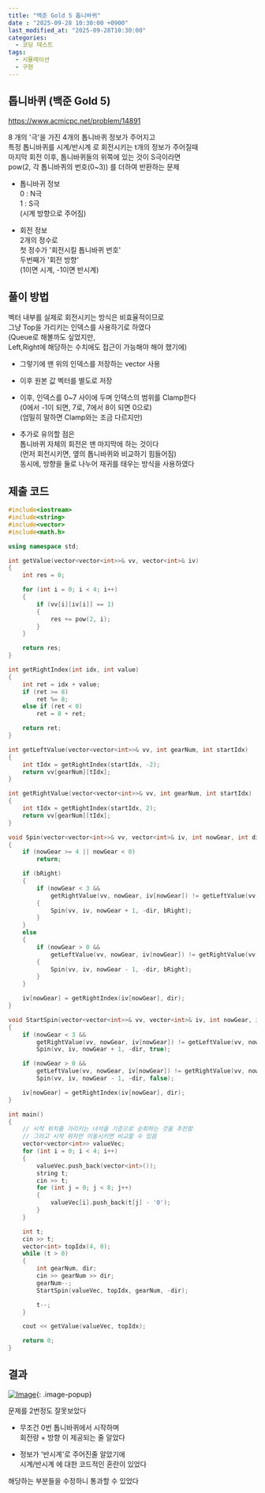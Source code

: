 ```yaml
---
title: "백준 Gold 5 톱니바퀴"
date : "2025-09-28 10:30:00 +0900"
last_modified_at: "2025-09-28T10:30:00"
categories:
  - 코딩 테스트
tags:
  - 시뮬레이션
  - 구현
---
```


## 톱니바퀴 (백준 Gold 5)
<https://www.acmicpc.net/problem/14891><br>

8 개의 '극'을 가진 4개의 톱니바퀴 정보가 주어지고<br>
특정 톱니바퀴를 시계/반시계 로 회전시키는 t개의 정보가 주어질때<br>
마지막 회전 이후, 톱니바퀴들의 위쪽에 있는 것이 S극이라면<br>
pow(2, 각 톱니바퀴의 번호(0~3)) 를 더하여 반환하는 문제<br>

- 톱니바귀 정보<br>
  0 : N극<br>
  1 : S극<br>
  (시계 방향으로 주어짐)<br>

- 회전 정보<br>
  2개의 정수로<br>
  첫 정수가 '회전시킬 톱니바퀴 번호'<br>
  두번째가 '회전 방향'<br>
  (1이면 시계, -1이면 반시계)<br>

## 풀이 방법

벡터 내부를 실제로 회전시키는 방식은 비효율적이므로<br>
그냥 Top을 가리키는 인덱스를 사용하기로 하였다<br>
(Queue로 해볼까도 싶었지만,<br>
Left,Right에 해당하는 수치에도 접근이 가능해야 해야 했기에)<br>

- 그렇기에 맨 위의 인덱스를 저장하는 vector<int> 사용<br>
- 이후 원본 값 벡터를 별도로 저장<br>

- 이후, 인덱스를 0~7 사이에 두며 인덱스의 범위를 Clamp한다<br>
  (0에서 -1이 되면, 7로, 7에서 8이 되면 0으로)<br>
  (엄밀히 말하면 Clamp와는 조금 다르지만)<br>

- 추가로 유의할 점은<br>
  톱니바퀴 자체의 회전은 맨 마지막에 하는 것이다<br>
  (먼저 회전시키면, 옆의 톱니바퀴와 비교하기 힘들어짐)<br>
  동시에, 방향을 둘로 나누어 재귀를 태우는 방식을 사용하였다<br>

## 제출 코드

```cpp
#include<iostream>
#include<string>
#include<vector>
#include<math.h>

using namespace std;

int getValue(vector<vector<int>>& vv, vector<int>& iv)
{
	int res = 0;

	for (int i = 0; i < 4; i++)
	{
		if (vv[i][iv[i]] == 1)
		{
			res += pow(2, i);
		}
	}

	return res;
}

int getRightIndex(int idx, int value)
{
	int ret = idx + value;
	if (ret >= 8)
		ret %= 8;
	else if (ret < 0)
		ret = 8 + ret;

	return ret;
}

int getLeftValue(vector<vector<int>>& vv, int gearNum, int startIdx)
{
	int tIdx = getRightIndex(startIdx, -2);
	return vv[gearNum][tIdx];
}

int getRightValue(vector<vector<int>>& vv, int gearNum, int startIdx)
{
	int tIdx = getRightIndex(startIdx, 2);
	return vv[gearNum][tIdx];
}

void Spin(vector<vector<int>>& vv, vector<int>& iv, int nowGear, int dir, bool bRight)
{
	if (nowGear >= 4 || nowGear < 0)
		return;

	if (bRight)
	{
		if (nowGear < 3 &&
			getRightValue(vv, nowGear, iv[nowGear]) != getLeftValue(vv, nowGear + 1, iv[nowGear + 1]))
		{
			Spin(vv, iv, nowGear + 1, -dir, bRight);
		}
	}
	else
	{
		if (nowGear > 0 &&
			getLeftValue(vv, nowGear, iv[nowGear]) != getRightValue(vv, nowGear - 1, iv[nowGear - 1]))
		{
			Spin(vv, iv, nowGear - 1, -dir, bRight);
		}
	}

	iv[nowGear] = getRightIndex(iv[nowGear], dir);
}

void StartSpin(vector<vector<int>>& vv, vector<int>& iv, int nowGear, int dir)
{
	if (nowGear < 3 &&
		getRightValue(vv, nowGear, iv[nowGear]) != getLeftValue(vv, nowGear + 1, iv[nowGear + 1]))
		Spin(vv, iv, nowGear + 1, -dir, true);

	if (nowGear > 0 &&
		getLeftValue(vv, nowGear, iv[nowGear]) != getRightValue(vv, nowGear - 1, iv[nowGear - 1]))
		Spin(vv, iv, nowGear - 1, -dir, false);

	iv[nowGear] = getRightIndex(iv[nowGear], dir);
}

int main()
{
	// 시작 위치를 가리키는 녀석을 기준으로 순회하는 것을 추천함
	// 그리고 시작 위치만 이동시키면 비교할 수 있음
	vector<vector<int>> valueVec;
	for (int i = 0; i < 4; i++)
	{
		valueVec.push_back(vector<int>());
		string t;
		cin >> t;
		for (int j = 0; j < 8; j++)
		{
			valueVec[i].push_back(t[j] - '0');
		}
	}

	int t;
	cin >> t;
	vector<int> topIdx(4, 0);
	while (t > 0)
	{
		int gearNum, dir;
		cin >> gearNum >> dir;
		gearNum--;
		StartSpin(valueVec, topIdx, gearNum, -dir);

		t--;
	}

	cout << getValue(valueVec, topIdx);

	return 0;
}
```

## 결과
[![Image](https://github.com/user-attachments/assets/03fa62da-2ee4-4d03-ab0f-f720c8c120c7)](https://github.com/user-attachments/assets/03fa62da-2ee4-4d03-ab0f-f720c8c120c7){: .image-popup}<br>

문제를 2번정도 잘못보았다<br>

- 무조건 0번 톱니바퀴에서 시작하며<br>
  회전량 + 방향 이 제공되는 줄 알았다<br>

- 정보가 '반시계'로 주어진줄 알았기에 <br>
  시계/반시계 에 대한 코드적인 혼란이 있었다<br>

해당하는 부분들을 수정하니 통과할 수 있었다<br>
